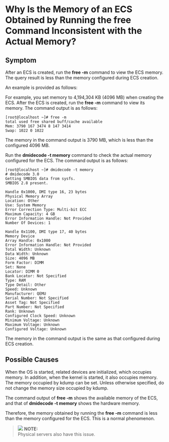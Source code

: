 # Why Is the Memory of an ECS Obtained by Running the free Command Inconsistent with the Actual Memory?<a name="EN-US_TOPIC_0093153741"></a>

## Symptom<a name="section12699135717311"></a>

After an ECS is created, run the  **free -m**  command to view the ECS memory. The query result is less than the memory configured during ECS creation.

An example is provided as follows:

For example, you set memory to 4,194,304 KB \(4096 MB\) when creating the ECS. After the ECS is created, run the  **free -m**  command to view its memory. The command output is as follows:

```
[root@localhost ~]# free -m
total used free shared buff/cache available
Mem: 3790 167 3474 8 147 3414
Swap: 1022 0 1022
```

The memory in the command output is 3790 MB, which is less than the configured 4096 MB.

Run the  **dmidecode -t memory**  command to check the actual memory configured for the ECS. The command output is as follows:

```
[root@localhost ~]# dmidecode -t memory
# dmidecode 3.0
Getting SMBIOS data from sysfs.
SMBIOS 2.8 present.

Handle 0x1000, DMI type 16, 23 bytes
Physical Memory Array
Location: Other
Use: System Memory
Error Correction Type: Multi-bit ECC
Maximum Capacity: 4 GB
Error Information Handle: Not Provided
Number Of Devices: 1

Handle 0x1100, DMI type 17, 40 bytes
Memory Device
Array Handle: 0x1000
Error Information Handle: Not Provided
Total Width: Unknown
Data Width: Unknown
Size: 4096 MB
Form Factor: DIMM
Set: None
Locator: DIMM 0
Bank Locator: Not Specified
Type: RAM
Type Detail: Other
Speed: Unknown
Manufacturer: QEMU
Serial Number: Not Specified
Asset Tag: Not Specified
Part Number: Not Specified
Rank: Unknown
Configured Clock Speed: Unknown
Minimum Voltage: Unknown
Maximum Voltage: Unknown
Configured Voltage: Unknown
```

The memory in the command output is the same as that configured during ECS creation.

## Possible Causes<a name="section6131161331214"></a>

When the OS is started, related devices are initialized, which occupies memory. In addition, when the kernel is started, it also occupies memory. The memory occupied by kdump can be set. Unless otherwise specified, do not change the memory size occupied by kdump.

The command output of  **free -m**  shows the available memory of the ECS, and that of  **dmidecode -t memory**  shows the hardware memory.

Therefore, the memory obtained by running the  **free -m**  command is less than the memory configured for the ECS. This is a normal phenomenon.

>![](/images/icon-note.gif) **NOTE:**   
>Physical servers also have this issue.  

